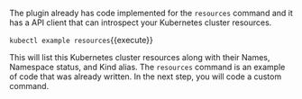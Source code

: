 The plugin already has code implemented for the `resources` command and it has a API client that can introspect your Kubernetes cluster resources.

`kubectl example resources`{{execute}}

This will list this Kubernetes cluster resources along with their Names, Namespace status, and Kind alias. The `resources` command is an example of code that was already written. In the next step, you will code a custom command.
